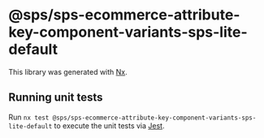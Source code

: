 # @sps/sps-ecommerce-attribute-key-component-variants-sps-lite-default

This library was generated with [Nx](https://nx.dev).

## Running unit tests

Run `nx test @sps/sps-ecommerce-attribute-key-component-variants-sps-lite-default` to execute the unit tests via [Jest](https://jestjs.io).

